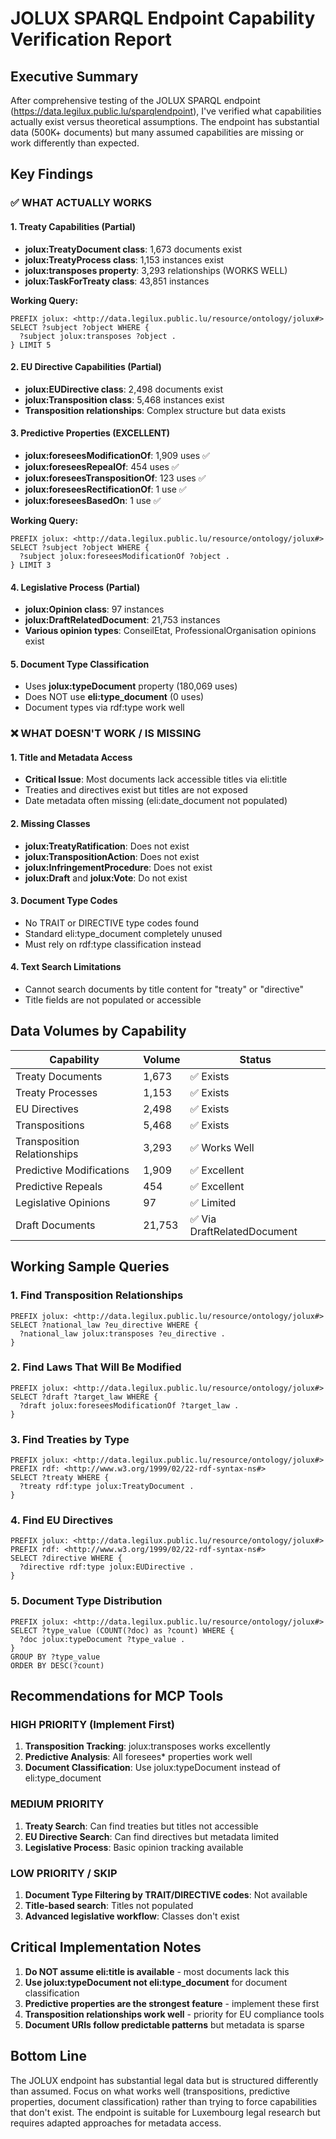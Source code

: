 # JOLUX SPARQL Endpoint Capability Verification Report

## Executive Summary

After comprehensive testing of the JOLUX SPARQL endpoint (https://data.legilux.public.lu/sparqlendpoint), I've verified what capabilities actually exist versus theoretical assumptions. The endpoint has substantial data (500K+ documents) but many assumed capabilities are missing or work differently than expected.

## Key Findings

### ✅ WHAT ACTUALLY WORKS

#### 1. Treaty Capabilities (Partial)
- **jolux:TreatyDocument class**: 1,673 documents exist
- **jolux:TreatyProcess class**: 1,153 instances exist  
- **jolux:transposes property**: 3,293 relationships (WORKS WELL)
- **jolux:TaskForTreaty class**: 43,851 instances

**Working Query:**
```sparql
PREFIX jolux: <http://data.legilux.public.lu/resource/ontology/jolux#>
SELECT ?subject ?object WHERE {
  ?subject jolux:transposes ?object .
} LIMIT 5
```

#### 2. EU Directive Capabilities (Partial)
- **jolux:EUDirective class**: 2,498 documents exist
- **jolux:Transposition class**: 5,468 instances exist
- **Transposition relationships**: Complex structure but data exists

#### 3. Predictive Properties (EXCELLENT)
- **jolux:foreseesModificationOf**: 1,909 uses ✅
- **jolux:foreseesRepealOf**: 454 uses ✅
- **jolux:foreseesTranspositionOf**: 123 uses ✅
- **jolux:foreseesRectificationOf**: 1 use ✅
- **jolux:foreseesBasedOn**: 1 use ✅

**Working Query:**
```sparql
PREFIX jolux: <http://data.legilux.public.lu/resource/ontology/jolux#>
SELECT ?subject ?object WHERE {
  ?subject jolux:foreseesModificationOf ?object .
} LIMIT 3
```

#### 4. Legislative Process (Partial)
- **jolux:Opinion class**: 97 instances
- **jolux:DraftRelatedDocument**: 21,753 instances
- **Various opinion types**: ConseilEtat, ProfessionalOrganisation opinions exist

#### 5. Document Type Classification
- Uses **jolux:typeDocument** property (180,069 uses)
- Does NOT use **eli:type_document** (0 uses)
- Document types via rdf:type work well

### ❌ WHAT DOESN'T WORK / IS MISSING

#### 1. Title and Metadata Access
- **Critical Issue**: Most documents lack accessible titles via eli:title
- Treaties and directives exist but titles are not exposed
- Date metadata often missing (eli:date_document not populated)

#### 2. Missing Classes
- **jolux:TreatyRatification**: Does not exist
- **jolux:TranspositionAction**: Does not exist  
- **jolux:InfringementProcedure**: Does not exist
- **jolux:Draft** and **jolux:Vote**: Do not exist

#### 3. Document Type Codes
- No TRAIT or DIRECTIVE type codes found
- Standard eli:type_document completely unused
- Must rely on rdf:type classification instead

#### 4. Text Search Limitations
- Cannot search documents by title content for "treaty" or "directive"
- Title fields are not populated or accessible

## Data Volumes by Capability

| Capability | Volume | Status |
|------------|--------|---------|
| Treaty Documents | 1,673 | ✅ Exists |
| Treaty Processes | 1,153 | ✅ Exists |
| EU Directives | 2,498 | ✅ Exists |
| Transpositions | 5,468 | ✅ Exists |
| Transposition Relationships | 3,293 | ✅ Works Well |
| Predictive Modifications | 1,909 | ✅ Excellent |
| Predictive Repeals | 454 | ✅ Excellent |
| Legislative Opinions | 97 | ✅ Limited |
| Draft Documents | 21,753 | ✅ Via DraftRelatedDocument |

## Working Sample Queries

### 1. Find Transposition Relationships
```sparql
PREFIX jolux: <http://data.legilux.public.lu/resource/ontology/jolux#>
SELECT ?national_law ?eu_directive WHERE {
  ?national_law jolux:transposes ?eu_directive .
}
```

### 2. Find Laws That Will Be Modified
```sparql
PREFIX jolux: <http://data.legilux.public.lu/resource/ontology/jolux#>
SELECT ?draft ?target_law WHERE {
  ?draft jolux:foreseesModificationOf ?target_law .
}
```

### 3. Find Treaties by Type
```sparql
PREFIX jolux: <http://data.legilux.public.lu/resource/ontology/jolux#>
PREFIX rdf: <http://www.w3.org/1999/02/22-rdf-syntax-ns#>
SELECT ?treaty WHERE {
  ?treaty rdf:type jolux:TreatyDocument .
}
```

### 4. Find EU Directives
```sparql
PREFIX jolux: <http://data.legilux.public.lu/resource/ontology/jolux#>
PREFIX rdf: <http://www.w3.org/1999/02/22-rdf-syntax-ns#>
SELECT ?directive WHERE {
  ?directive rdf:type jolux:EUDirective .
}
```

### 5. Document Type Distribution
```sparql
PREFIX jolux: <http://data.legilux.public.lu/resource/ontology/jolux#>
SELECT ?type_value (COUNT(?doc) as ?count) WHERE {
  ?doc jolux:typeDocument ?type_value .
}
GROUP BY ?type_value
ORDER BY DESC(?count)
```

## Recommendations for MCP Tools

### HIGH PRIORITY (Implement First)
1. **Transposition Tracking**: jolux:transposes works excellently
2. **Predictive Analysis**: All foresees* properties work well
3. **Document Classification**: Use jolux:typeDocument instead of eli:type_document

### MEDIUM PRIORITY 
1. **Treaty Search**: Can find treaties but titles not accessible
2. **EU Directive Search**: Can find directives but metadata limited
3. **Legislative Process**: Basic opinion tracking available

### LOW PRIORITY / SKIP
1. **Document Type Filtering by TRAIT/DIRECTIVE codes**: Not available
2. **Title-based search**: Titles not populated
3. **Advanced legislative workflow**: Classes don't exist

## Critical Implementation Notes

1. **Do NOT assume eli:title is available** - most documents lack this
2. **Use jolux:typeDocument not eli:type_document** for document classification
3. **Predictive properties are the strongest feature** - implement these first
4. **Transposition relationships work well** - priority for EU compliance tools
5. **Document URIs follow predictable patterns** but metadata is sparse

## Bottom Line

The JOLUX endpoint has substantial legal data but is structured differently than assumed. Focus on what works well (transpositions, predictive properties, document classification) rather than trying to force capabilities that don't exist. The endpoint is suitable for Luxembourg legal research but requires adapted approaches for metadata access.